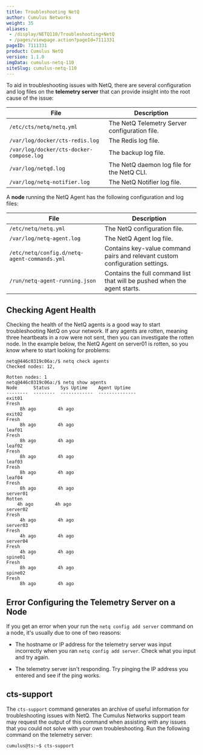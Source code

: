 ```yaml
---
title: Troubleshooting NetQ
author: Cumulus Networks
weight: 35
aliases:
 - /display/NETQ110/Troubleshooting+NetQ
 - /pages/viewpage.action?pageId=7111331
pageID: 7111331
product: Cumulus NetQ
version: 1.1.0
imgData: cumulus-netq-110
siteSlug: cumulus-netq-110
---
```

To aid in troubleshooting issues with NetQ, there are several
configuration and log files on the **telemetry server** that can provide
insight into the root cause of the issue:

| File                                     | Description                                   |
| ---------------------------------------- | --------------------------------------------- |
| `/etc/cts/netq/netq.yml`                 | The NetQ Telemetry Server configuration file. |
| `/var/log/docker/cts-redis.log`          | The Redis log file.                           |
| `/var/log/docker/cts-docker-compose.log` | The backup log file.                          |
| `/var/log/netqd.log`                     | The NetQ daemon log file for the NetQ CLI.    |
| `/var/log/netq-notifier.log`             | The NetQ Notifier log file.                   |

A **node** running the NetQ Agent has the following configuration and
log files:

| File                                         | Description                                                                  |
| -------------------------------------------- | ---------------------------------------------------------------------------- |
| `/etc/netq/netq.yml`                         | The NetQ configuration file.                                                 |
| `/var/log/netq-agent.log`                    | The NetQ Agent log file.                                                     |
| `/etc/netq/config.d/netq-agent-commands.yml` | Contains key-value command pairs and relevant custom configuration settings. |
| `/run/netq-agent-running.json`               | Contains the full command list that will be pushed when the agent starts.    |

## Checking Agent Health</span>

Checking the health of the NetQ agents is a good way to start
troubleshooting NetQ on your network. If any agents are rotten, meaning
three heartbeats in a row were not sent, then you can investigate the
rotten node. In the example below, the NetQ Agent on server01 is rotten,
so you know where to start looking for problems:

<div class="confbox panel">

<div class="panel-content">

    netq@446c0319c06a:/$ netq check agents     
    Checked nodes: 12,    
         
    Rotten nodes: 1    
    netq@446c0319c06a:/$ netq show agents 
    Node      Status    Sys Uptime    Agent Uptime
    --------  --------  ------------  --------------
    exit01        
    Fresh    
         8h ago        4h ago
    exit02        
    Fresh    
         8h ago        4h ago
    leaf01        
    Fresh    
         8h ago        4h ago
    leaf02        
    Fresh    
         8h ago        4h ago
    leaf03        
    Fresh    
         8h ago        4h ago
    leaf04        
    Fresh    
         8h ago        4h ago
    server01      
    Rotten    
        4h ago        4h ago
    server02      
    Fresh    
         4h ago        4h ago
    server03      
    Fresh    
         4h ago        4h ago
    server04      
    Fresh    
         4h ago        4h ago
    spine01       
    Fresh    
         8h ago        4h ago
    spine02       
    Fresh    
         8h ago        4h ago

</div>

</div>

## Error Configuring the Telemetry Server on a Node</span>

If you get an error when your run the `netq config add server` command
on a node, it's usually due to one of two reasons:

  - The hostname or IP address for the telemetry server was input
    incorrectly when you ran `netq config add server`. Check what you
    input and try again.

  - The telemetry server isn't responding. Try pinging the IP address
    you entered and see if the ping works.

## cts-support</span>

The `cts-support` command generates an archive of useful information for
troubleshooting issues with NetQ. The Cumulus Networks support team may
request the output of this command when assisting with any issues that
you could not solve with your own troubleshooting. Run the following
command on the telemetry server:

    cumulus@ts:~$ cts-support

<article id="html-search-results" class="ht-content" style="display: none;">

</article>

<footer id="ht-footer">

</footer>
